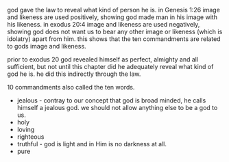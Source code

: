god gave the law to reveal what kind of person he is. in Genesis 1:26 image and
likeness are used positively, showing god made man in his image with his likeness.
in exodus 20:4 image and likeness are used negatively, showing god does not want us
to bear any other image or likeness (which is idolatry) apart from him. this shows
that the ten commandments are related to gods image and likeness.

prior to exodus 20 god revealed himself as perfect, almighty and all sufficient, but not until this chapter did he adequately reveal what kind of god he is. he did
this indirectly through the law.

10 commandments also called the ten words.

- jealous - contray to our concept that god is broad minded, he calls himself a jealous god. we should not allow anything else to be a god to us.
- holy
- loving
- righteous
- truthful - god is light and in Him is no darkness at all.
- pure
